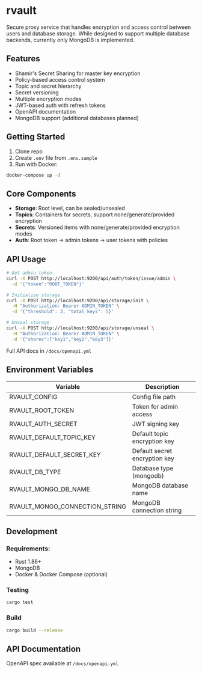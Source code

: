 # rvault

Secure proxy service that handles encryption and access control between users and database storage. While designed to support multiple database backends, currently only MongoDB is implemented.

## Features

- Shamir's Secret Sharing for master key encryption
- Policy-based access control system
- Topic and secret hierarchy
- Secret versioning
- Multiple encryption modes
- JWT-based auth with refresh tokens
- OpenAPI documentation
- MongoDB support (additional databases planned)

## Getting Started

1. Clone repo
2. Create `.env` file from `.env.sample`
3. Run with Docker:
```bash
docker-compose up -d
```

## Core Components

- **Storage**: Root level, can be sealed/unsealed
- **Topics**: Containers for secrets, support none/generate/provided encryption
- **Secrets**: Versioned items with none/generate/provided encryption modes
- **Auth**: Root token -> admin tokens -> user tokens with policies

## API Usage

```bash
# Get admin token
curl -X POST http://localhost:9200/api/auth/token/issue/admin \
  -d '{"token":"ROOT_TOKEN"}'

# Initialize storage
curl -X POST http://localhost:9200/api/storage/init \
  -H "Authorization: Bearer ADMIN_TOKEN" \
  -d '{"threshold": 3, "total_keys": 5}'

# Unseal storage
curl -X POST http://localhost:9200/api/storage/unseal \
  -H "Authorization: Bearer ADMIN_TOKEN" \
  -d '{"shares":["key1","key2","key3"]}'
```

Full API docs in `/docs/openapi.yml`

## Environment Variables

| Variable | Description |
|----------|-------------|
| RVAULT_CONFIG | Config file path |
| RVAULT_ROOT_TOKEN | Token for admin access |
| RVAULT_AUTH_SECRET | JWT signing key |
| RVAULT_DEFAULT_TOPIC_KEY | Default topic encryption key |
| RVAULT_DEFAULT_SECRET_KEY | Default secret encryption key |
| RVAULT_DB_TYPE | Database type (mongodb) |
| RVAULT_MONGO_DB_NAME | MongoDB database name |
| RVAULT_MONGO_CONNECTION_STRING | MongoDB connection string |

## Development

### Requirements:
- Rust 1.86+
- MongoDB
- Docker & Docker Compose (optional)

### Testing
```bash
cargo test
```

### Build
```bash
cargo build --release
```

## API Documentation

OpenAPI spec available at `/docs/openapi.yml`
